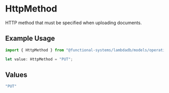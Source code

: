 # HttpMethod

HTTP method that must be specified when uploading documents.

## Example Usage

```typescript
import { HttpMethod } from "@functional-systems/lambdadb/models/operations";

let value: HttpMethod = "PUT";
```

## Values

```typescript
"PUT"
```